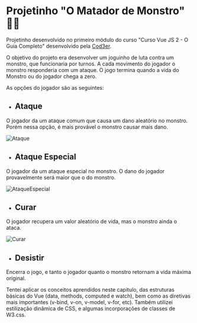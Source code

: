 # Projetinho "O Matador de Monstro" 🧛‍♀️

Projetinho desenvolvido no primeiro módulo do curso "Curso Vue JS 2 - O Guia Completo" desenvolvido pela [Cod3er](https://www.cod3r.com.br/).

O objetivo do projeto era desenvolver um joguinho de luta contra um monstro, que funcionaria por turnos. A cada movimento do jogador o monstro responderia com um ataque. O jogo termina quando a vida do Monstro ou do jogador chega a zero.

As opções do jogador são as seguintes: 
  + ## Ataque
  O jogador da um ataque comum que causa um dano aleatório no monstro. Porém nessa opção, é mais provável o monstro causar mais dano.
  
  ![Ataque](https://user-images.githubusercontent.com/66395880/202172551-0b97a879-528b-442d-bb30-ef46494671e4.PNG)
  
  + ## Ataque Especial
  O jogador da um ataque especial no monstro. O dano do jogador provavelmente será maior que o do monstro.
  
  ![AtaqueEspecial](https://user-images.githubusercontent.com/66395880/202173297-90c18c70-acc3-4457-aca6-d1eaba526162.PNG)
  
  + ## Curar
  O jogador recupera um valor aleatório de vida, mas o monstro ainda o ataca.
  
  ![Curar](https://user-images.githubusercontent.com/66395880/202173919-288941f3-2f73-4418-877d-359051629d52.PNG)
  
  + ## Desistir
  Encerra o jogo, e tanto o jogador quanto o monstro retornam a vida máxima original.

Tentei aplicar os conceitos aprendidos neste capitulo, das estruturas básicas do Vue (data, methods, computed e watch), bem como as diretivas mais importantes (v-bind, v-on, v-model, v-for, etc). Também utilizei estilização dinâmica de CSS, e algumas incorporações de classes de W3.css.
